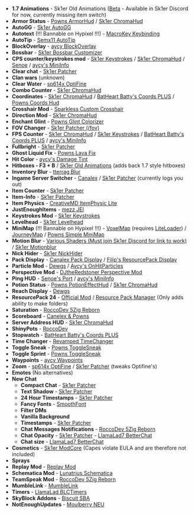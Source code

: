 
-   **1.7 Animations** - Sk1er Old Animations ([Beta](https://sk1er.club/beta) - Available in Sk1er Discord for now, currently missing item switch)
-   **Armor Status** - [Powns ArmorHud](https://download.powns.dev/armorhud189) / [Sk1er ChromaHud](https://sk1er.club/mods/ChromaHUD)
-   **AutoGG** - [Sk1er AutoGG](https://sk1er.club/mods/autogg)
-   **Autotext** (!!! Bannable on Hypixel !!!) - [MacroKey Keybinding](https://www.curseforge.com/minecraft/mc-mods/macrokey-keybinding/files/2659839)
-   **AutoTip** - [Semx11 AutoTip](https://autotip.pro)
-   **BlockOverlay** - [aycy BlockOverlay](https://hypixel.net/threads/forge-1-8-9-block-overlay-v4-0-3.1417995/)
-   **Bossbar** - [Sk1er Bossbar Customizer](https://sk1er.club/mods/bossbar_customizer)
-   **CPS counter/keystrokes mod** - [Sk1er Keystrokes](https://sk1er.club/mods/keystrokesmod) / [Sk1er ChromaHud](https://sk1er.club/mods/ChromaHUD) / [Senoe](https://ofpyt.weebly.com/189-chroma-cpsmod-20-release.html) / [aycy's MiniInfo](https://www.youtube.com/watch?v=9OwPMxBzQog)
-   **Clear chat** - [Sk1er Patcher](https://sk1er.club/mods/patcher)
-   **Clan wars** (unknown)
-   **Clear Water** - [sp614x OptiFine](https://optifine.net/adloadx?f=OptiFine_1.8.9_HD_U_M5.jar)
-   **Combo Counter** - [Sk1er ChromaHud](https://sk1er.club/mods/ChromaHUD)
-   **Coordinates** - [Sk1er ChromaHud](https://sk1er.club/mods/ChromaHUD) / [BatHeart Batty's Coords PLUS](https://www.curseforge.com/minecraft/mc-mods/batty-ui/files/2272073) / [Powns Coords Hud](https://download.powns.dev/coordsmod189)
-   **Crosshair Mod** - [Sparkless Custom Crosshair](https://www.curseforge.com/minecraft/mc-mods/custom-crosshair-mod/files/2304056)
-   **Direction Mod** - [Sk1er ChromaHud](https://sk1er.club/mods/ChromaHUD)
-   **Enchant Glint** - [Powns Glint Colorizer](https://download.powns.dev/glintcolorizer189)
-   **FOV Changer** - [Sk1er Patcher (/fov)](https://sk1er.club/mods/patcher)
-   **FPS Counter** - [Sk1er ChromaHud](https://sk1er.club/mods/ChromaHUD) / [Sk1er Keystrokes](https://sk1er.club/mods/keystrokesmod) / [BatHeart Batty's Coords PLUS](https://www.curseforge.com/minecraft/mc-mods/batty-ui/files/2272073) / [aycy's MiniInfo](https://www.youtube.com/watch?v=9OwPMxBzQog)
-   **Fullbright** - [Sk1er Patcher](https://sk1er.club/mods/patcher)
-   **Ghost Liquid Fix** - [Powns Lava Fix](https://download.powns.dev/lavafix189)
-   **Hit Color** - [aycy's Damage Tint](https://www.youtube.com/watch?v=ZK1C8iThJAA)
-   **Hitboxes - F3 + B** / [Sk1er Old Animations](https://sk1er.club/beta) (adds back 1.7 style hitboxes)
-   **Inventory Blur** - [tterrag Blur](https://www.curseforge.com/minecraft/mc-mods/blur/files/2665186)
-   **Ingame Server Switcher** - [Canalex](https://www.youtube.com/watch?v=04EangMQd7I) / [Sk1er Patcher](https://sk1er.club/mods/patcher) (currently logs you out)
-   **Item Counter** - [Sk1er Patcher](https://sk1er.club/mods/patcher)
-   **Item-Info** - [Sk1er Patcher](https://sk1er.club/mods/patcher)
-   **Item Physics** - [CreativeMD ItemPhysic Lite](https://www.curseforge.com/minecraft/mc-mods/itemphysic-lite/files/2439695)
-   **JustEnoughItems** - [mezz JEI](https://www.curseforge.com/minecraft/mc-mods/jei/files/2431977)
-   **Keystrokes Mod** - [Sk1er Keystrokes](https://sk1er.club/mods/keystrokesmod)
-   **Levelhead** - [Sk1er Levelhead](https://sk1er.club/mods/level_head)
-   **MiniMap** (!!! Bannable on Hypixel !!!) - [VoxelMap](https://www.curseforge.com/minecraft/mc-mods/voxelmap/files/2460202) (requires [LiteLoader](http://www.liteloader.com/download#snapshot_1890)) / [JourneyMap](https://www.curseforge.com/minecraft/mc-mods/journeymap/files/2311867) / [Powns Simple MiniMap](https://github.com/pownsgg/MiniMap)
-   **Motion Blur** - [Various Shaders (Must join Sk1er Discord for link to work)](https://canary.discordapp.com/channels/411619823445999637/411620521382510592/702326988228263936) / [Sk1er Motionblur](https://sk1er.club/mods/motionblurmod)
-   **Nick Hider** - [Sk1er NickHider](https://www.sk1er.club/mods/nick_hider)
-   **Pack Display** - [Canalex Pack Display](https://www.youtube.com/watch?v=LeDNOdOdGyk) / [Filip's ResourcePack Display](https://github.com/1fxe/Resource-Pack-Display/releases/tag/1.2)
-   **Particle Mod** - [Dewgs](https://www.youtube.com/watch?v=Um67Ca7gfn4&t=1s) / [Aycy's OnHitParticles](https://www.youtube.com/watch?v=0PPR_t-qyfw)
-   **Perspective Mod** - [DJtheRedstoner Perspective Mod](https://github.com/DJtheRedstoner/PerspectiveModv4/releases/)
-   **Ping HUD** - [Senoe's Port](https://www.youtube.com/watch?v=NAsefZXZbHQ) / [aycy's MiniInfo](https://www.youtube.com/watch?v=9OwPMxBzQog)
-   **Potion Status** - [Powns PotionEffectHud](http://www.mediafire.com/file/pas0pju90s98r6o/%255B1.8.9%255D_Powns%2527_PotionEffect_HUD_-_1.0.jar/file) / [Sk1er ChromaHud](https://sk1er.club/mods/ChromaHUD)
-   **Reach Display** - [Dewgs](https://www.youtube.com/watch?v=myQKoGnCjxY)
-   **ResourcePack 24** - [Official Mod](https://resourcepacks24.de/texturepack-mod) / [Resource Pack Manager](https://www.youtube.com/watch?v=OQZFWrrEcYM) (Only adds ability to make folders)
-   **Saturation** - [RoccoDev 5Zig Reborn](https://5zigreborn.eu/)
-   **Scoreboard** - [Canelex & Powns](https://www.youtube.com/watch?v=cn9VvT43yRs)
-   **Server Address HUD** - [Sk1er ChromaHud](https://sk1er.club/mods/ChromaHUD)
-   **ShinyPots** - [RoccoDev](https://github.com/RoccoDev/ShinyPots-1.8/releases/tag/1.5)
-   **Stopwatch** - [BatHeart Batty's Coords PLUS](https://www.curseforge.com/minecraft/mc-mods/batty-ui/files/2272073)
-   **Time Changer** - [Revamped TimeChanger](](https://hypixel.net/threads/forge-1-8-9-timechanger-2-2-1-an-improved-timechanger-mod.3574261/))
-   **Toggle Sneak** - [Powns ToggleSneak](https://download.powns.dev/togglesneak189)
-   **Toggle Sprint** - [Powns ToggleSneak](https://download.powns.dev/togglesneak189)
-   **Waypoints** - [aycy Waypoints](https://www.youtube.com/watch?v=5jq5tXqwDTM)
-   **Zoom** - [sp614x OptiFine](https://optifine.net/adloadx?f=OptiFine_1.8.9_HD_U_M5.jar) / [Sk1er Patcher](https://sk1er.club/mods/patcher) (tweaks Optifine's)
-   **Emotes** (No alternatives)
-   **New Chat**
    -   **Compact Chat** - [Sk1er Patcher](https://sk1er.club/mods/patcher)
    -   **Text Shadow** - [Sk1er Patcher](https://sk1er.club/mods/patcher)
    -   **24 Hour Timestamps** - [Sk1er Patcher](https://sk1er.club/mods/patcher)
    -   **Fancy Fonts** - [SmoothFont](https://www.curseforge.com/minecraft/mc-mods/smooth-font)
    -   **Filter DMs**
    -   **Vanilla Background**
    -   **Timestamps** - [Sk1er Patcher](https://sk1er.club/mods/patcher)
    -   **Chat Messages Notifications** - [RoccoDev 5Zig Reborn](https://5zigreborn.eu/)
    -   **Chat Opacity** - [Sk1er Patcher](https://sk1er.club/mods/patcher) - [LlamaLad7 BetterChat](https://www.curseforge.com/minecraft/mc-mods/better-chat/files/2918388)
    -   **Chat size** - [LlamaLad7 BetterChat](https://www.curseforge.com/minecraft/mc-mods/better-chat/files/2918388)
-   **Cosmetics** - [Sk1er ModCore](https://sk1er.club/modcore) (Capes violate EULA and are therefore not included)
-   **Sprays**
-   **Replay Mod** - [Replay Mod](https://www.replaymod.com/download/)
-   **Schematica Mod** - [Lunatrius Schematica](https://www.curseforge.com/minecraft/mc-mods/schematica/files/2279147)
-   **TeamSpeak Mod** - [RoccoDev 5Zig Reborn](https://5zigreborn.eu/)
-   **MumbleLink** - [MumbleLink](https://www.curseforge.com/minecraft/mc-mods/mumblelink/files/2327154)
-   **Timers** - [LlamaLad BLCTimers](https://github.com/LlamaLad7/blctimers/releases)
-   **SkyBlock Addons** - [Biscuit SBA](https://biscuit.codes/mods/skyblockaddons/downloadversion/?v=latest)
-   **NotEnoughUpdates** - [Moulberry NEU](https://github.com/Moulberry/NotEnoughUpdates/releases)
